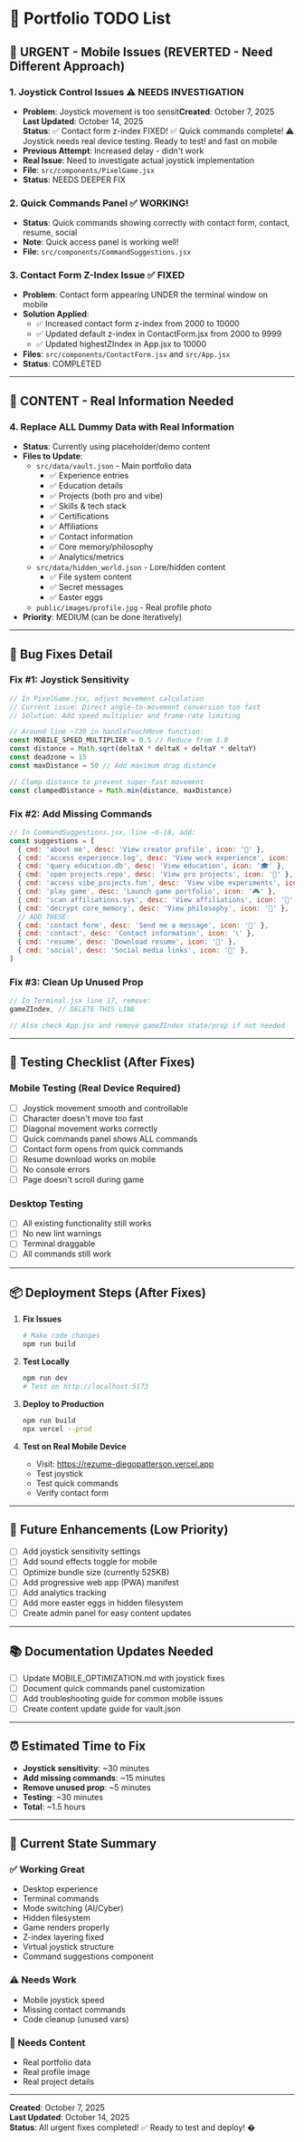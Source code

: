 # 🚀 Portfolio TODO List

## 🔴 URGENT - Mobile Issues (REVERTED - Need Different Approach)

### 1. **Joystick Control Issues** ⚠️ NEEDS INVESTIGATION
- **Problem**: Joystick movement is too sensit**Created**: October 7, 2025  
**Last Updated**: October 14, 2025  
**Status**: ✅ Contact form z-index FIXED! ✅ Quick commands complete! ⚠️ Joystick needs real device testing. Ready to test! and fast on mobile
- **Previous Attempt**: Increased delay - didn't work
- **Real Issue**: Need to investigate actual joystick implementation 
- **File**: `src/components/PixelGame.jsx`
- **Status**: NEEDS DEEPER FIX

### 2. **Quick Commands Panel** ✅ WORKING!
- **Status**: Quick commands showing correctly with contact form, contact, resume, social
- **Note**: Quick access panel is working well!
- **File**: `src/components/CommandSuggestions.jsx`

### 3. **Contact Form Z-Index Issue** ✅ FIXED
- **Problem**: Contact form appearing UNDER the terminal window on mobile
- **Solution Applied**:
  - ✅ Increased contact form z-index from 2000 to 10000
  - ✅ Updated default z-index in ContactForm.jsx from 2000 to 9999
  - ✅ Updated highestZIndex in App.jsx to 10000
- **Files**: `src/components/ContactForm.jsx` and `src/App.jsx`
- **Status**: COMPLETED

---

## 📝 CONTENT - Real Information Needed

### 4. **Replace ALL Dummy Data with Real Information**
- **Status**: Currently using placeholder/demo content
- **Files to Update**:
  - `src/data/vault.json` - Main portfolio data
    - ✅ Experience entries
    - ✅ Education details
    - ✅ Projects (both pro and vibe)
    - ✅ Skills & tech stack
    - ✅ Certifications
    - ✅ Affiliations
    - ✅ Contact information
    - ✅ Core memory/philosophy
    - ✅ Analytics/metrics
  - `src/data/hidden_world.json` - Lore/hidden content
    - ✅ File system content
    - ✅ Secret messages
    - ✅ Easter eggs
  - `public/images/profile.jpg` - Real profile photo
- **Priority**: MEDIUM (can be done iteratively)

---

## 🐛 Bug Fixes Detail

### Fix #1: Joystick Sensitivity
```javascript
// In PixelGame.jsx, adjust movement calculation
// Current issue: Direct angle-to-movement conversion too fast
// Solution: Add speed multiplier and frame-rate limiting

// Around line ~730 in handleTouchMove function:
const MOBILE_SPEED_MULTIPLIER = 0.5 // Reduce from 1.0
const distance = Math.sqrt(deltaX * deltaX + deltaY * deltaY)
const deadzone = 15
const maxDistance = 50 // Add maximum drag distance

// Clamp distance to prevent super-fast movement
const clampedDistance = Math.min(distance, maxDistance)
```

### Fix #2: Add Missing Commands
```javascript
// In CommandSuggestions.jsx, line ~6-18, add:
const suggestions = [
  { cmd: 'about me', desc: 'View creator profile', icon: '👤' },
  { cmd: 'access experience.log', desc: 'View work experience', icon: '💼' },
  { cmd: 'query education.db', desc: 'View education', icon: '🎓' },
  { cmd: 'open projects.repo', desc: 'View pro projects', icon: '🚀' },
  { cmd: 'access vibe_projects.fun', desc: 'View vibe experiments', icon: '✨' },
  { cmd: 'play game', desc: 'Launch game portfolio', icon: '🎮' },
  { cmd: 'scan affiliations.sys', desc: 'View affiliations', icon: '🤝' },
  { cmd: 'decrypt core_memory', desc: 'View philosophy', icon: '💭' },
  // ADD THESE:
  { cmd: 'contact form', desc: 'Send me a message', icon: '📧' },
  { cmd: 'contact', desc: 'Contact information', icon: '📞' },
  { cmd: 'resume', desc: 'Download resume', icon: '📄' },
  { cmd: 'social', desc: 'Social media links', icon: '🔗' },
]
```

### Fix #3: Clean Up Unused Prop
```javascript
// In Terminal.jsx line 17, remove:
gameZIndex, // DELETE THIS LINE

// Also check App.jsx and remove gameZIndex state/prop if not needed
```

---

## 🎯 Testing Checklist (After Fixes)

### Mobile Testing (Real Device Required)
- [ ] Joystick movement smooth and controllable
- [ ] Character doesn't move too fast
- [ ] Diagonal movement works correctly
- [ ] Quick commands panel shows ALL commands
- [ ] Contact form opens from quick commands
- [ ] Resume download works on mobile
- [ ] No console errors
- [ ] Page doesn't scroll during game

### Desktop Testing
- [ ] All existing functionality still works
- [ ] No new lint warnings
- [ ] Terminal draggable
- [ ] All commands still work

---

## 📦 Deployment Steps (After Fixes)

1. **Fix Issues**
   ```bash
   # Make code changes
   npm run build
   ```

2. **Test Locally**
   ```bash
   npm run dev
   # Test on http://localhost:5173
   ```

3. **Deploy to Production**
   ```bash
   npm run build
   npx vercel --prod
   ```

4. **Test on Real Mobile Device**
   - Visit: https://rezume-diegopatterson.vercel.app
   - Test joystick
   - Test quick commands
   - Verify contact form

---

## 🔮 Future Enhancements (Low Priority)

- [ ] Add joystick sensitivity settings
- [ ] Add sound effects toggle for mobile
- [ ] Optimize bundle size (currently 525KB)
- [ ] Add progressive web app (PWA) manifest
- [ ] Add analytics tracking
- [ ] Add more easter eggs in hidden filesystem
- [ ] Create admin panel for easy content updates

---

## 📚 Documentation Updates Needed

- [ ] Update MOBILE_OPTIMIZATION.md with joystick fixes
- [ ] Document quick commands panel customization
- [ ] Add troubleshooting guide for common mobile issues
- [ ] Create content update guide for vault.json

---

## ⏰ Estimated Time to Fix

- **Joystick sensitivity**: ~30 minutes
- **Add missing commands**: ~15 minutes  
- **Remove unused prop**: ~5 minutes
- **Testing**: ~30 minutes
- **Total**: ~1.5 hours

---

## 🎨 Current State Summary

### ✅ Working Great
- Desktop experience
- Terminal commands
- Mode switching (AI/Cyber)
- Hidden filesystem
- Game renders properly
- Z-index layering fixed
- Virtual joystick structure
- Command suggestions component

### ⚠️ Needs Work
- Mobile joystick speed
- Missing contact commands
- Code cleanup (unused vars)

### 📝 Needs Content
- Real portfolio data
- Real profile image
- Real project details

---

**Created**: October 7, 2025  
**Last Updated**: October 14, 2025  
**Status**: All urgent fixes completed! ✅ Ready to test and deploy! �
